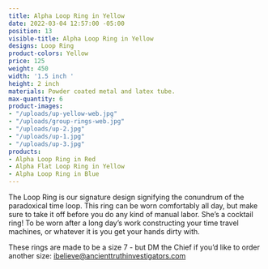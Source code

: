 ```yaml
---
title: Alpha Loop Ring in Yellow
date: 2022-03-04 12:57:00 -05:00
position: 13
visible-title: Alpha Loop Ring in Yellow
designs: Loop Ring
product-colors: Yellow
price: 125
weight: 450
width: '1.5 inch '
height: 2 inch
materials: Powder coated metal and latex tube.
max-quantity: 6
product-images:
- "/uploads/up-yellow-web.jpg"
- "/uploads/group-rings-web.jpg"
- "/uploads/up-2.jpg"
- "/uploads/up-1.jpg"
- "/uploads/up-3.jpg"
products:
- Alpha Loop Ring in Red
- Alpha Flat Loop Ring in Yellow
- Alpha Loop Ring in Blue
---
```


The Loop Ring is our signature design signifying the conundrum of the paradoxical time loop. This ring can be worn comfortably all day, but make sure to take it off before you do any kind of manual labor. She’s a cocktail ring! To be worn after a long day’s work constructing your time travel machines, or whatever it is you get your hands dirty with.

These rings are made to be a size 7 - but DM the Chief if you’d like to order another size: ibelieve@ancienttruthinvestigators.com